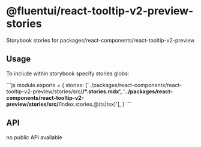 # @fluentui/react-tooltip-v2-preview-stories

Storybook stories for packages/react-components/react-tooltip-v2-preview

## Usage

To include within storybook specify stories globs:

\`\`\`js
module.exports = {
stories: ['../packages/react-components/react-tooltip-v2-preview/stories/src/**/*.stories.mdx', '../packages/react-components/react-tooltip-v2-preview/stories/src/**/index.stories.@(ts|tsx)'],
}
\`\`\`

## API

no public API available
